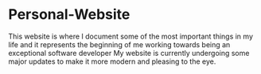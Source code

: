 # Personal-Website
This website is where I document some of the most important things in my life and it represents the beginning of me working towards being an exceptional software developer
My website is currently undergoing some major updates to make it more modern and pleasing to the eye.
